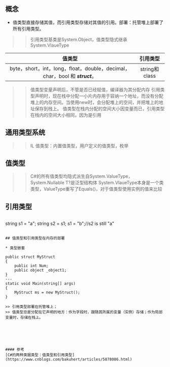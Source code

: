 ## 概念
* 值类型直接存储其值，而引用类型存储对其值的引用。部署：托管堆上部署了所有引用类型。
>> 引用类型基类是System.Object，值类型隐式继承System.VlaueType
>> 
|值类型|引用类型|
|:---:|:---:|
|byte，short，int，long，float，double，decimal，char，bool 和 **_struct_**。|string和class|

>> 值类型变量声明后，不管是否已经赋值，编译器为其分配内存
>> 引用类型声明时，现在栈中分配一小片内存用于容纳一个地址，而没有分配堆上的内存空间。当使用new时，会分配堆上的空间，并把堆上的地址保存到栈上。
>> 值类型在栈内分配的空间大小因变量而已，引用类型在栈内的空间大小相同，因为是引用

## 通用类型系统
>> IL
>> 值类型：内置值类型，用户定义的值类型，枚举

## 值类型
>> C#的所有值类型均隐式派生自System.ValueType，System.Nullable<T> T?是泛型结构体
>> System.VlaueType本身是一个类类型，ValueType重写了Equals()，对于值类型使用实例的值来比较

## 引用类型
>> ```
string s1 = "a";
string s2 = s1;
s1 = "b";//s2 is still "a"
```改变s1的值对s2没有影响。这更使string看起来像值类型。实际上，这是运算符重载的结果，当s1被改变时，.NET在托管堆上为s1重新分配了内存。这样的目的，是为了将做为引用类型的string实现为通常语义下的字符串。

## 值类型和引用类型在内存的部署

* 类型嵌套
```
	public struct MyStruct
    {
        public int Num;
        public object _object1;
    }
	---
	static void Main(string[] args)
	{
		MyStruct ms = new MyStruct();
	}
```
>> 引用类型部署在托管堆上；
>> 值类型总是分配在它声明的地方：作为字段时，跟随其所属的变量（实例）存储；作为局部变量时，存储在栈上。






#### 参考
[C#的两种类据类型：值类型和引用类型](https://www.cnblogs.com/bakuhert/articles/5878086.html)
